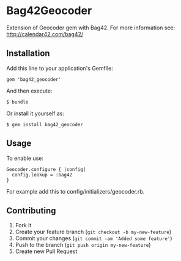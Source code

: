 # Bag42Geocoder

Extension of Geocoder gem with Bag42.
For more information see: http://calendar42.com/bag42/

## Installation

Add this line to your application's Gemfile:

    gem 'bag42_geocoder'

And then execute:

    $ bundle

Or install it yourself as:

    $ gem install bag42_geocoder

## Usage

To enable use:

    Geocoder.configure { |config| 
      config.lookup = :bag42
    }

For example add this to config/initializers/geocoder.rb.

## Contributing

1. Fork it
2. Create your feature branch (`git checkout -b my-new-feature`)
3. Commit your changes (`git commit -am 'Added some feature'`)
4. Push to the branch (`git push origin my-new-feature`)
5. Create new Pull Request
